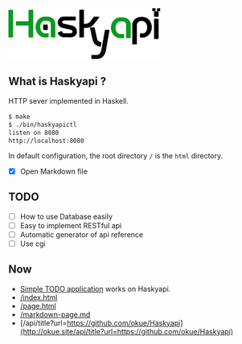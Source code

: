<img src="https://raw.githubusercontent.com/okue/Haskyapi/master/html/img/logo.png" width="60%">

## What is Haskyapi ?

HTTP sever implemented in Haskell.

```
$ make
$ ./bin/haskyapictl
listen on 8080
http://localhost:8080
```

In default configuration, the root directory `/` is the `html` directory.

- [x] Open Markdown file

## TODO

- [ ] How to use Database easily
- [ ] Easy to implement RESTful api
- [ ] Automatic generator of api reference
- [ ] Use cgi

## Now

- [Simple TODO application](http://okue.site/v2/ftodo/) works on Haskyapi.
- [/index.html](http://okue.site/)
- [/page.html](http://okue.site/page.html)
- [/markdown-page.md](http://okue.site/markdown-page.md)
- [/api/title?url=https://github.com/okue/Haskyapi](http://okue.site/api/title?url=https://github.com/okue/Haskyapi)
